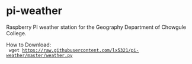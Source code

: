 # pi-weather
Raspberry PI weather station for the Geography Department of Chowgule College.

How to Download:
<br/>
<code>
	wget https://raw.githubusercontent.com/lx5321/pi-weather/master/weather.py
</code>
